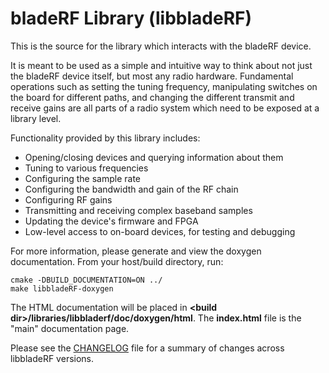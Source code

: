 # bladeRF Library (libbladeRF) #
This is the source for the library which interacts with the bladeRF device.

It is meant to be used as a simple and intuitive way to think about not just the bladeRF device itself, but most any radio hardware.  Fundamental operations such as setting the tuning frequency, manipulating switches on the board for different paths, and changing the different transmit and receive gains are all parts of a radio system which need to be exposed at a library level.

Functionality provided by this library includes:
- Opening/closing devices and querying information about them
- Tuning to various frequencies
- Configuring the sample rate
- Configuring the bandwidth and gain of the RF chain
- Configuring RF gains
- Transmitting and receiving complex baseband samples
- Updating the device's firmware and FPGA
- Low-level access to on-board devices, for testing and debugging

For more information, please generate and view the doxygen documentation. From your host/build directory, run:
```
cmake -DBUILD_DOCUMENTATION=ON ../
make libbladeRF-doxygen
```
The HTML documentation will be placed in **\<build dir\>/libraries/libbladerf/doc/doxygen/html**.  The **index.html** file is the "main" documentation page.

Please see the [CHANGELOG](CHANGELOG) file for a summary of changes across libbladeRF versions.
